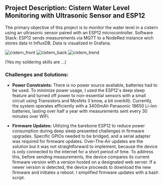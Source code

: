 ##  Project Description: Cistern Water Level Monitoring with Ultrasonic Sensor and ESP12

The primary objective of this project is to monitor the water level in a cistern using an ultrasonic sensor paired with an ESP12 microcontroller.
Software Stack: ESP12 sends measurements via MQTT to a NodeRed instance wich stores data in InfluxDB. Data is visualized in Grafana.

![cistern_front](https://github.com/BernH4/zisterne_fuellstand/assets/62931413/9714ec93-edf1-4a56-9ecc-701ef56a02d0)
![cistern_back](https://github.com/BernH4/zisterne_fuellstand/assets/62931413/db42e475-7c8c-4c78-ae60-4af6ff03703c)
![cistern_trend](https://github.com/BernH4/zisterne_fuellstand/assets/62931413/90733856-0585-47d8-9df9-1798ab5af6c6)

(Yes my soldering skills are ...)


### Challenges and Solutions:

- **Power Constraints:**
There is no power source avaliable, batteries had to be used. To minimize power usage, I used the ESP12's deep sleep feature and turned off power to non-essential sensors with a small circuit using Transistors and Mosfets (I know, a bit overkill). Currently, the system operates efficiently with a 3400mAh Panasonic 18650 Li-Ion batteries, lasting over half a year with measurements sent every 30 minutes over WiFi.

- **Firmware Updates:**
Utilizing the barebone ESP12 to reduce power consumption during deep sleep presented challenges in firmware upgrades. Specific GPIOs needed to be bridged, and a serial adapter was required for firmware updates. Over-The-Air updates are the solution but it was not straightforward to implement, because the device is only connected to the internet for a short period of time. To address this, before sending measurements, the device compares its current firmware version with a version hosted on a designated web server. If a newer version is detected, the device proceeds to download the new firmware and initiates a reboot. I simplified firmware updates with a bash script.
